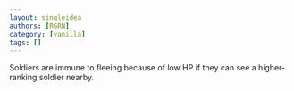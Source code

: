 ```yaml
---
layout: singleidea
authors: [RGRN]
category: [vanilla]
tags: []
---
```

Soldiers are immune to fleeing because of low HP if they can see a higher-ranking soldier nearby.
